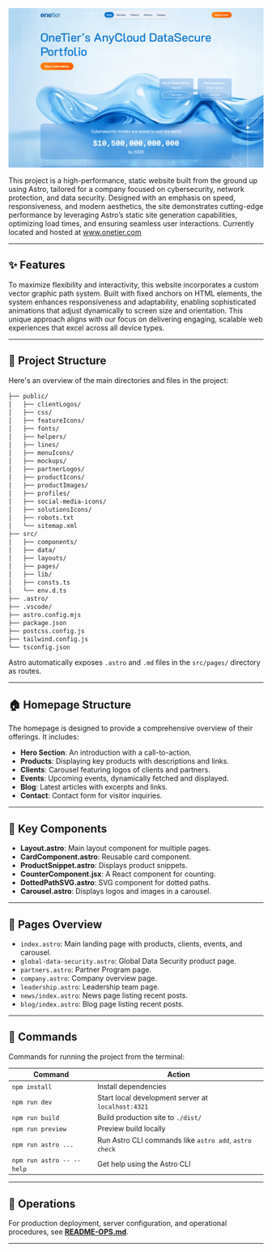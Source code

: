 ![OneTier Homepage](public/homepage-screenshot.png)

This project is a high-performance, static website built from the ground up using Astro, tailored for a company focused on cybersecurity, network protection, and data security. Designed with an emphasis on speed, responsiveness, and modern aesthetics, the site demonstrates cutting-edge performance by leveraging Astro’s static site generation capabilities, optimizing load times, and ensuring seamless user interactions. Currently located and hosted at www.onetier.com

---

## ✨ Features

To maximize flexibility and interactivity, this website incorporates a custom vector graphic path system. Built with fixed anchors on HTML elements, the system enhances responsiveness and adaptability, enabling sophisticated animations that adjust dynamically to screen size and orientation. This unique approach aligns with our focus on delivering engaging, scalable web experiences that excel across all device types.

---

## 🚀 Project Structure

Here's an overview of the main directories and files in the project:

    ├── public/
    │   ├── clientLogos/
    │   ├── css/
    │   ├── featureIcons/
    │   ├── fonts/
    │   ├── helpers/
    │   ├── lines/
    │   ├── menuIcons/
    │   ├── mockups/
    │   ├── partnerLogos/
    │   ├── productIcons/
    │   ├── productImages/
    │   ├── profiles/
    │   ├── social-media-icons/
    │   ├── solutionsIcons/
    │   ├── robots.txt
    │   └── sitemap.xml
    ├── src/
    │   ├── components/
    │   ├── data/
    │   ├── layouts/
    │   ├── pages/
    │   ├── lib/
    │   ├── consts.ts
    │   └── env.d.ts
    ├── .astro/
    ├── .vscode/
    ├── astro.config.mjs
    ├── package.json
    ├── postcss.config.js
    ├── tailwind.config.js
    └── tsconfig.json

Astro automatically exposes `.astro` and `.md` files in the `src/pages/` directory as routes.

---

## 🏠 Homepage Structure

The homepage is designed to provide a comprehensive overview of their offerings. It includes:

- **Hero Section**: An introduction with a call-to-action.
- **Products**: Displaying key products with descriptions and links.
- **Clients**: Carousel featuring logos of clients and partners.
- **Events**: Upcoming events, dynamically fetched and displayed.
- **Blog**: Latest articles with excerpts and links.
- **Contact**: Contact form for visitor inquiries.

---

## 🧩 Key Components

- **Layout.astro**: Main layout component for multiple pages.
- **CardComponent.astro**: Reusable card component.
- **ProductSnippet.astro**: Displays product snippets.
- **CounterComponent.jsx**: A React component for counting.
- **DottedPathSVG.astro**: SVG component for dotted paths.
- **Carousel.astro**: Displays logos and images in a carousel.

---

## 📄 Pages Overview

- `index.astro`: Main landing page with products, clients, events, and carousel.
- `global-data-security.astro`: Global Data Security product page.
- `partners.astro`: Partner Program page.
- `company.astro`: Company overview page.
- `leadership.astro`: Leadership team page.
- `news/index.astro`: News page listing recent posts.
- `blog/index.astro`: Blog page listing recent posts.

---

## 🧞 Commands

Commands for running the project from the terminal:

| Command                  | Action                                                    |
|--------------------------|-----------------------------------------------------------|
| `npm install`            | Install dependencies                                      |
| `npm run dev`            | Start local development server at `localhost:4321`        |
| `npm run build`          | Build production site to `./dist/`                        |
| `npm run preview`        | Preview build locally                                     |
| `npm run astro ...`      | Run Astro CLI commands like `astro add`, `astro check`    |
| `npm run astro -- --help`| Get help using the Astro CLI                              |

---

## 🔧 Operations

For production deployment, server configuration, and operational procedures, see **[README-OPS.md](README-OPS.md)**.

---
